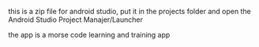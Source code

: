 this is a zip file for android studio, 
put it in the projects folder and 
open the Android Studio Project Manajer/Launcher

the app is a morse code learning and training app
